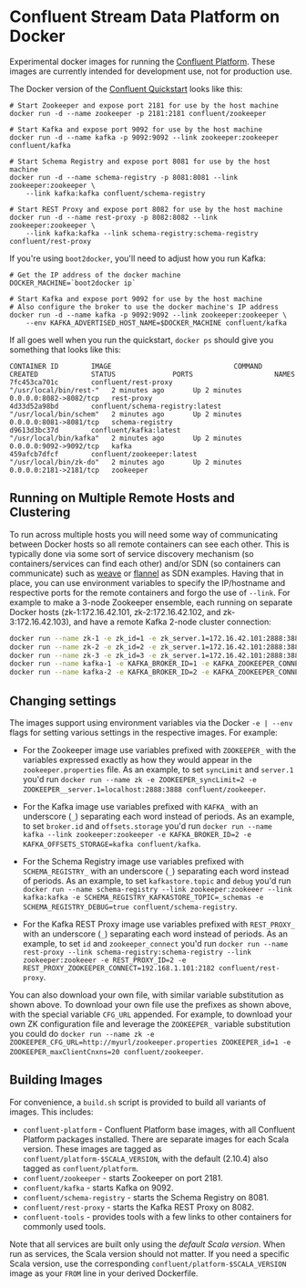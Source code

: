 Confluent Stream Data Platform on Docker
========================================

Experimental docker images for running the
[Confluent Platform](http://confluent.io/docs/current/index.html).
These images are currently intended for development use, not for production use.

The Docker version of the [Confluent Quickstart](http://confluent.io/docs/current/quickstart.html)
looks like this:

    # Start Zookeeper and expose port 2181 for use by the host machine
    docker run -d --name zookeeper -p 2181:2181 confluent/zookeeper

    # Start Kafka and expose port 9092 for use by the host machine
    docker run -d --name kafka -p 9092:9092 --link zookeeper:zookeeper confluent/kafka

    # Start Schema Registry and expose port 8081 for use by the host machine
    docker run -d --name schema-registry -p 8081:8081 --link zookeeper:zookeeper \
        --link kafka:kafka confluent/schema-registry

    # Start REST Proxy and expose port 8082 for use by the host machine
    docker run -d --name rest-proxy -p 8082:8082 --link zookeeper:zookeeper \
        --link kafka:kafka --link schema-registry:schema-registry confluent/rest-proxy

If you're using `boot2docker`, you'll need to adjust how you run Kafka:

    # Get the IP address of the docker machine
    DOCKER_MACHINE=`boot2docker ip`

    # Start Kafka and expose port 9092 for use by the host machine
    # Also configure the broker to use the docker machine's IP address
    docker run -d --name kafka -p 9092:9092 --link zookeeper:zookeeper \
        --env KAFKA_ADVERTISED_HOST_NAME=$DOCKER_MACHINE confluent/kafka

If all goes well when you run the quickstart, `docker ps` should give you something that looks like this:

    CONTAINER ID        IMAGE                              COMMAND                  CREATED             STATUS              PORTS                    NAMES
    7fc453ca701c        confluent/rest-proxy               "/usr/local/bin/rest-"   2 minutes ago       Up 2 minutes        0.0.0.0:8082->8082/tcp   rest-proxy
    4d33d52a98bd        confluent/schema-registry:latest   "/usr/local/bin/schem"   2 minutes ago       Up 2 minutes        0.0.0.0:8081->8081/tcp   schema-registry     
    d9613d3bc37d        confluent/kafka:latest             "/usr/local/bin/kafka"   2 minutes ago       Up 2 minutes        0.0.0.0:9092->9092/tcp   kafka               
    459afcb7dfcf        confluent/zookeeper:latest         "/usr/local/bin/zk-do"   2 minutes ago       Up 2 minutes        0.0.0.0:2181->2181/tcp   zookeeper           


## Running on Multiple Remote Hosts and Clustering
To run across multiple hosts you will need some way of communicating between Docker hosts so all remote containers can see each other. This is typically done via some sort of service discovery mechanism (so containers/services can find each other) and/or SDN (so containers can communicate) such as [weave](http://weave.works/) or [flannel](https://github.com/coreos/flannel) as SDN examples. Having that in place, you can use environment variables to specify the IP/hostname and respective ports for the remote containers and forgo the use of `--link`. For example to make a 3-node Zookeeper ensemble, each running on separate Docker hosts (zk-1:172.16.42.101, zk-2:172.16.42.102, and zk-3:172.16.42.103), and have a remote Kafka 2-node cluster connection:

```sh
docker run --name zk-1 -e zk_id=1 -e zk_server.1=172.16.42.101:2888:3888 -e zk_server.2=172.16.42.102:2888:3888 -e zk_server.3=172.16.42.103:2888:3888 -p 2181:2181 -p 2888:2888 -p 3888:3888 confluent/zookeeper
docker run --name zk-2 -e zk_id=2 -e zk_server.1=172.16.42.101:2888:3888 -e zk_server.2=172.16.42.102:2888:3888 -e zk_server.3=172.16.42.103:2888:3888 -p 2181:2181 -p 2888:2888 -p 3888:3888 confluent/zookeeper
docker run --name zk-3 -e zk_id=3 -e zk_server.1=172.16.42.101:2888:3888 -e zk_server.2=172.16.42.102:2888:3888 -e zk_server.3=172.16.42.103:2888:3888 -p 2181:2181 -p 2888:2888 -p 3888:3888 confluent/zookeeper
docker run --name kafka-1 -e KAFKA_BROKER_ID=1 -e KAFKA_ZOOKEEPER_CONNECT=172.16.42.101:2181,172.16.42.102:2181,172.16.42.103:2181 -p 9092:9092 confluent/kafka
docker run --name kafka-2 -e KAFKA_BROKER_ID=2 -e KAFKA_ZOOKEEPER_CONNECT=172.16.42.101:2181,172.16.42.102:2181,172.16.42.103:2181 -p 9092:9092 confluent/kafka
```

## Changing settings
The images support using environment variables via the Docker `-e | --env` flags for setting various settings in the respective images. For example:

  - For the Zookeeper image use variables prefixed with `ZOOKEEPER_` with the variables expressed exactly as how they would appear in the `zookeeper.properties` file. As an example, to set `syncLimit` and `server.1` you'd run `docker run --name zk -e ZOOKEEPER_syncLimit=2 -e ZOOKEEPER__server.1=localhost:2888:3888 confluent/zookeeper`.

  - For the Kafka image use variables prefixed with `KAFKA_` with an underscore (`_`) separating each word instead of periods. As an example, to set `broker.id` and `offsets.storage` you'd run `docker run --name kafka --link zookeeper:zookeeper -e KAFKA_BROKER_ID=2 -e KAFKA_OFFSETS_STORAGE=kafka confluent/kafka`.

  - For the Schema Registry image use variables prefixed with `SCHEMA_REGISTRY_` with an underscore (`_`) separating each word instead of periods. As an example, to set `kafkastore.topic` and `debug` you'd run `docker run --name schema-registry --link zookeeper:zookeeer --link kafka:kafka -e SCHEMA_REGISTRY_KAFKASTORE_TOPIC=_schemas -e SCHEMA_REGISTRY_DEBUG=true confluent/schema-registry`.

  - For the Kafka REST Proxy image use variables prefixed with `REST_PROXY_` with an underscore (`_`) separating each word instead of periods. As an example, to set `id` and `zookeeper_connect` you'd run `docker run --name rest-proxy --link schema-registry:schema-registry --link zookeeper:zookeeer -e REST_PROXY_ID=2 -e REST_PROXY_ZOOKEEPER_CONNECT=192.168.1.101:2182 confluent/rest-proxy`.

You can also download your own file, with similar variable substitution as shown above. To download your own file use the prefixes as shown above, with the special variable `CFG_URL` appended. For example, to download your own ZK configuration file and leverage the `ZOOKEEPER_` variable substitution you could do `docker run --name zk -e ZOOKEEPER_CFG_URL=http://myurl/zookeeper.properties ZOOKEEPER_id=1 -e ZOOKEEPER_maxClientCnxns=20 confluent/zookeeper`.


Building Images
---------------

For convenience, a `build.sh` script is provided to build all variants of
images. This includes:

* `confluent-platform` - Confluent Platform base images, with all Confluent
  Platform packages installed. There are separate images for each Scala
  version. These images are tagged as `confluent/platform-$SCALA_VERSION`, with
  the default (2.10.4) also tagged as `confluent/platform`.
* `confluent/zookeeper` - starts Zookeeper on port 2181.
* `confluent/kafka` - starts Kafka on 9092.
* `confluent/schema-registry` - starts the Schema Registry on 8081.
* `confluent/rest-proxy` - starts the Kafka REST Proxy on 8082.
* `confluent-tools` - provides tools with a few links to other containers for
  commonly used tools.

Note that all services are built only using the *default Scala version*. When
run as services, the Scala version should not matter. If you need a specific
Scala version, use the corresponding `confluent/platform-$SCALA_VERSION` image
as your `FROM` line in your derived Dockerfile.
